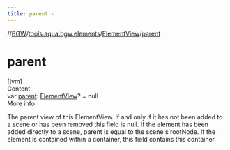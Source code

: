 ```yaml
---
title: parent -
---
```

//[BGW](../../../index.md)/[tools.aqua.bgw.elements](../index.md)/[ElementView](index.md)/[parent](parent.md)



# parent  
[jvm]  
Content  
var [parent](parent.md): [ElementView](index.md)? = null  
More info  


The parent view of this ElementView. If and only if it has not been added to a scene or has been removed this field is null. If the element has been added directly to a scene, parent is equal to the scene's rootNode. If the element is contained within a container, this field contains this container.

  



